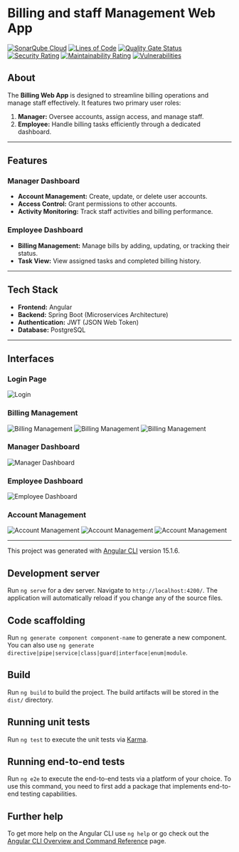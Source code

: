 # Billing and staff Management Web App


[![SonarQube Cloud](https://sonarcloud.io/images/project_badges/sonarcloud-light.svg)](https://sonarcloud.io/summary/new_code?id=medaminecheikh_front_administrationv2)
[![Lines of Code](https://sonarcloud.io/api/project_badges/measure?project=medaminecheikh_front_administrationv2&metric=ncloc)](https://sonarcloud.io/summary/new_code?id=medaminecheikh_front_administrationv2)
[![Quality Gate Status](https://sonarcloud.io/api/project_badges/measure?project=medaminecheikh_front_administrationv2&metric=alert_status)](https://sonarcloud.io/summary/new_code?id=medaminecheikh_front_administrationv2)
[![Security Rating](https://sonarcloud.io/api/project_badges/measure?project=medaminecheikh_front_administrationv2&metric=security_rating)](https://sonarcloud.io/summary/new_code?id=medaminecheikh_front_administrationv2)
[![Maintainability Rating](https://sonarcloud.io/api/project_badges/measure?project=medaminecheikh_front_administrationv2&metric=sqale_rating)](https://sonarcloud.io/summary/new_code?id=medaminecheikh_front_administrationv2)
[![Vulnerabilities](https://sonarcloud.io/api/project_badges/measure?project=medaminecheikh_front_administrationv2&metric=vulnerabilities)](https://sonarcloud.io/summary/new_code?id=medaminecheikh_front_administrationv2)


## About

The **Billing Web App** is designed to streamline billing operations and manage staff effectively. It features two primary user roles:
1. **Manager:** Oversee accounts, assign access, and manage staff.
2. **Employee:** Handle billing tasks efficiently through a dedicated dashboard.

---

## Features

### Manager Dashboard
- **Account Management:** Create, update, or delete user accounts.
- **Access Control:** Grant permissions to other accounts.
- **Activity Monitoring:** Track staff activities and billing performance.

### Employee Dashboard
- **Billing Management:** Manage bills by adding, updating, or tracking their status.
- **Task View:** View assigned tasks and completed billing history.

---

## Tech Stack
- **Frontend:** Angular
- **Backend:** Spring Boot (Microservices Architecture)
- **Authentication:** JWT (JSON Web Token)
- **Database:** PostgreSQL

---

## Interfaces

### Login Page
![Login](src/assets/realisation/loginError.png)


### Billing Management
![Billing Management](src/assets/realisation/creeFacture.png)
![Billing Management](src/assets/realisation/fairePaiement.png)
![Billing Management](src/assets/realisation/infoRechecheEnc.png)

### Manager Dashboard
![Manager Dashboard](src/assets/realisation/dashadmin.png)

### Employee Dashboard
![Employee Dashboard](src/assets/realisation/dashemp.png)

### Account Management
![Account Management](src/assets/realisation/CreeUserError.png)
![Account Management](src/assets/realisation/CreeProfil.png)
![Account Management](src/assets/realisation/searchupdateUser.png)




---


This project was generated with [Angular CLI](https://github.com/angular/angular-cli) version 15.1.6.

## Development server

Run `ng serve` for a dev server. Navigate to `http://localhost:4200/`. The application will automatically reload if you change any of the source files.

## Code scaffolding

Run `ng generate component component-name` to generate a new component. You can also use `ng generate directive|pipe|service|class|guard|interface|enum|module`.

## Build

Run `ng build` to build the project. The build artifacts will be stored in the `dist/` directory.

## Running unit tests

Run `ng test` to execute the unit tests via [Karma](https://karma-runner.github.io).

## Running end-to-end tests

Run `ng e2e` to execute the end-to-end tests via a platform of your choice. To use this command, you need to first add a package that implements end-to-end testing capabilities.

## Further help

To get more help on the Angular CLI use `ng help` or go check out the [Angular CLI Overview and Command Reference](https://angular.io/cli) page.
